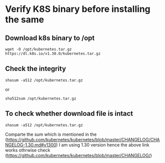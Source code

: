 # Verify K8S binary before installing the same

## Download k8s binary to /opt 

`wget -O /opt/kubernetes.tar.gz https://dl.k8s.io/v1.30.0/kubernetes.tar.gz`

## Check the integrity 

`shasum -a512 /opt/kubernetes.tar.gz`

or

`sha512sum /opt/kubernetes.tar.gz`


## To check whether download file is intact 

`shasum -a512 /opt/kubernetes.tar.gz`

Comparte the sum which is mentioned in the (https://github.com/kubernetes/kubernetes/blob/master/CHANGELOG/CHANGELOG-1.30.md#v1300)
I am using 1.30 version hence the above link works othrwise check (https://github.com/kubernetes/kubernetes/blob/master/CHANGELOG/)
